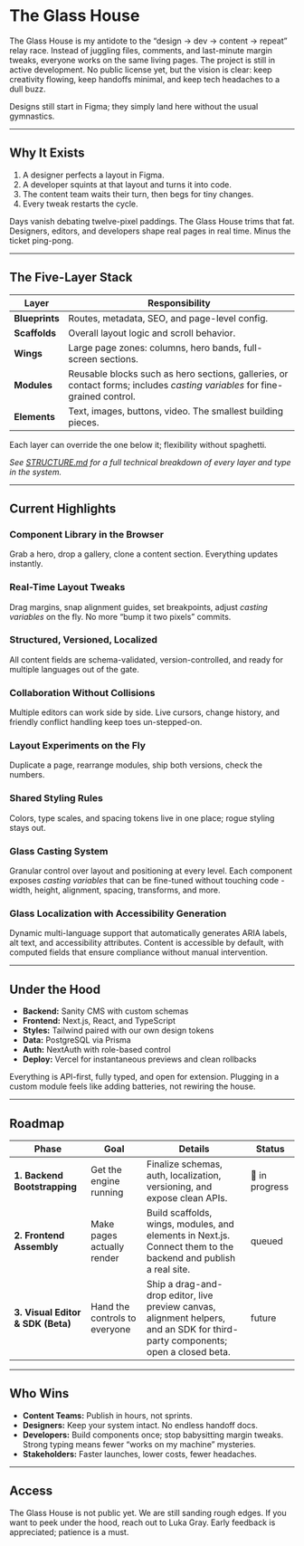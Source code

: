 # The Glass House

The Glass House is my antidote to the “design → dev → content → repeat” relay race. Instead of juggling files, comments, and last-minute margin tweaks, everyone works on the same living pages. The project is still in active development. No public license yet, but the vision is clear: keep creativity flowing, keep handoffs minimal, and keep tech headaches to a dull buzz.

Designs still start in Figma; they simply land here without the usual gymnastics.

---

## Why It Exists

1. A designer perfects a layout in Figma.
2. A developer squints at that layout and turns it into code.
3. The content team waits their turn, then begs for tiny changes.
4. Every tweak restarts the cycle.

Days vanish debating twelve-pixel paddings. The Glass House trims that fat. Designers, editors, and developers shape real pages in real time. Minus the ticket ping-pong.

---

## The Five-Layer Stack

| Layer          | Responsibility                                                                                                             |
| -------------- | -------------------------------------------------------------------------------------------------------------------------- |
| **Blueprints** | Routes, metadata, SEO, and page-level config.                                                                              |
| **Scaffolds**  | Overall layout logic and scroll behavior.                                                                                  |
| **Wings**      | Large page zones: columns, hero bands, full-screen sections.                                                               |
| **Modules**    | Reusable blocks such as hero sections, galleries, or contact forms; includes _casting variables_ for fine-grained control. |
| **Elements**   | Text, images, buttons, video. The smallest building pieces.                                                                |

Each layer can override the one below it; flexibility without spaghetti.

_See [STRUCTURE.md](./STRUCTURE.md) for a full technical breakdown of every layer and type in the system._

---

## Current Highlights

### Component Library in the Browser

Grab a hero, drop a gallery, clone a content section. Everything updates instantly.

### Real-Time Layout Tweaks

Drag margins, snap alignment guides, set breakpoints, adjust _casting variables_ on the fly. No more “bump it two pixels” commits.

### Structured, Versioned, Localized

All content fields are schema-validated, version-controlled, and ready for multiple languages out of the gate.

### Collaboration Without Collisions

Multiple editors can work side by side. Live cursors, change history, and friendly conflict handling keep toes un-stepped-on.

### Layout Experiments on the Fly

Duplicate a page, rearrange modules, ship both versions, check the numbers.

### Shared Styling Rules

Colors, type scales, and spacing tokens live in one place; rogue styling stays out.

### Glass Casting System

Granular control over layout and positioning at every level. Each component exposes _casting variables_ that can be fine-tuned without touching code - width, height, alignment, spacing, transforms, and more.

### Glass Localization with Accessibility Generation

Dynamic multi-language support that automatically generates ARIA labels, alt text, and accessibility attributes. Content is accessible by default, with computed fields that ensure compliance without manual intervention.

---

## Under the Hood

- **Backend:** Sanity CMS with custom schemas
- **Frontend:** Next.js, React, and TypeScript
- **Styles:** Tailwind paired with our own design tokens
- **Data:** PostgreSQL via Prisma
- **Auth:** NextAuth with role-based control
- **Deploy:** Vercel for instantaneous previews and clean rollbacks

Everything is API-first, fully typed, and open for extension. Plugging in a custom module feels like adding batteries, not rewiring the house.

---

## Roadmap

| Phase                             | Goal                          | Details                                                                                                                         | Status         |
| --------------------------------- | ----------------------------- | ------------------------------------------------------------------------------------------------------------------------------- | -------------- |
| **1. Backend Bootstrapping**      | Get the engine running        | Finalize schemas, auth, localization, versioning, and expose clean APIs.                                                        | 🚧 in progress |
| **2. Frontend Assembly**          | Make pages actually render    | Build scaffolds, wings, modules, and elements in Next.js. Connect them to the backend and publish a real site.                  | queued         |
| **3. Visual Editor & SDK (Beta)** | Hand the controls to everyone | Ship a drag-and-drop editor, live preview canvas, alignment helpers, and an SDK for third-party components; open a closed beta. | future         |

---

## Who Wins

- **Content Teams:** Publish in hours, not sprints.
- **Designers:** Keep your system intact. No endless handoff docs.
- **Developers:** Build components once; stop babysitting margin tweaks. Strong typing means fewer “works on my machine” mysteries.
- **Stakeholders:** Faster launches, lower costs, fewer headaches.

---

## Access

The Glass House is not public yet. We are still sanding rough edges. If you want to peek under the hood, reach out to Luka Gray. Early feedback is appreciated; patience is a must.
